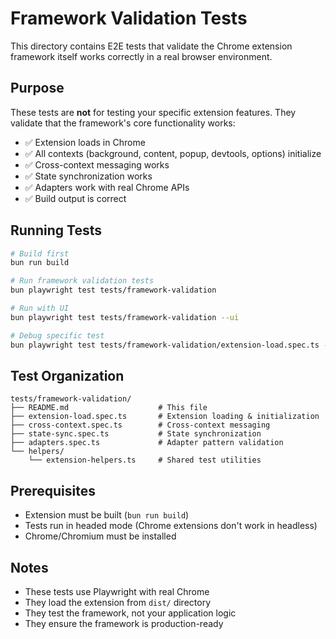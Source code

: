 # Framework Validation Tests

This directory contains E2E tests that validate the Chrome extension framework itself works correctly in a real browser environment.

## Purpose

These tests are **not** for testing your specific extension features. They validate that the framework's core functionality works:

- ✅ Extension loads in Chrome
- ✅ All contexts (background, content, popup, devtools, options) initialize
- ✅ Cross-context messaging works
- ✅ State synchronization works
- ✅ Adapters work with real Chrome APIs
- ✅ Build output is correct

## Running Tests

```bash
# Build first
bun run build

# Run framework validation tests
bun playwright test tests/framework-validation

# Run with UI
bun playwright test tests/framework-validation --ui

# Debug specific test
bun playwright test tests/framework-validation/extension-load.spec.ts --debug
```

## Test Organization

```
tests/framework-validation/
├── README.md                    # This file
├── extension-load.spec.ts       # Extension loading & initialization
├── cross-context.spec.ts        # Cross-context messaging
├── state-sync.spec.ts           # State synchronization
├── adapters.spec.ts             # Adapter pattern validation
└── helpers/
    └── extension-helpers.ts     # Shared test utilities
```

## Prerequisites

- Extension must be built (`bun run build`)
- Tests run in headed mode (Chrome extensions don't work in headless)
- Chrome/Chromium must be installed

## Notes

- These tests use Playwright with real Chrome
- They load the extension from `dist/` directory
- They test the framework, not your application logic
- They ensure the framework is production-ready
